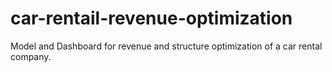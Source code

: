 # car-rentail-revenue-optimization
Model and Dashboard for revenue and structure optimization of a car rental company.
